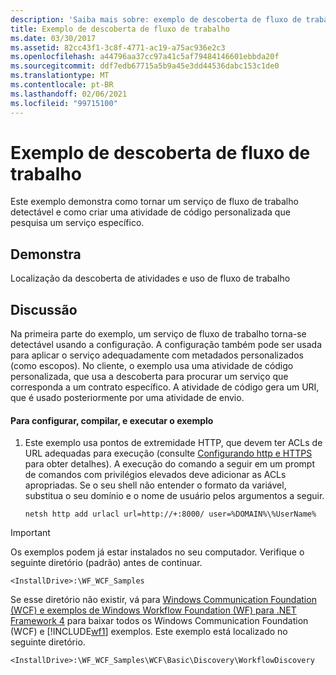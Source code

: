 ```yaml
---
description: 'Saiba mais sobre: exemplo de descoberta de fluxo de trabalho'
title: Exemplo de descoberta de fluxo de trabalho
ms.date: 03/30/2017
ms.assetid: 82cc43f1-3c8f-4771-ac19-a75ac936e2c3
ms.openlocfilehash: a44796aa37cc97a41c5af79484146601ebbda20f
ms.sourcegitcommit: ddf7edb67715a5b9a45e3dd44536dabc153c1de0
ms.translationtype: MT
ms.contentlocale: pt-BR
ms.lasthandoff: 02/06/2021
ms.locfileid: "99715100"
---
```

# <a name="workflow-discovery-sample"></a>Exemplo de descoberta de fluxo de trabalho

Este exemplo demonstra como tornar um serviço de fluxo de trabalho detectável e como criar uma atividade de código personalizada que pesquisa um serviço específico.  
  
## <a name="demonstrates"></a>Demonstra  

 Localização da descoberta de atividades e uso de fluxo de trabalho  
  
## <a name="discussion"></a>Discussão  

 Na primeira parte do exemplo, um serviço de fluxo de trabalho torna-se detectável usando a configuração. A configuração também pode ser usada para aplicar o serviço adequadamente com metadados personalizados (como escopos). No cliente, o exemplo usa uma atividade de código personalizada, que usa a descoberta para procurar um serviço que corresponda a um contrato específico. A atividade de código gera um URI, que é usado posteriormente por uma atividade de envio.  
  
#### <a name="to-set-up-build-and-run-the-sample"></a>Para configurar, compilar, e executar o exemplo  
  
1. Este exemplo usa pontos de extremidade HTTP, que devem ter ACLs de URL adequadas para execução (consulte [Configurando http e HTTPS](../feature-details/configuring-http-and-https.md) para obter detalhes). A execução do comando a seguir em um prompt de comandos com privilégios elevados deve adicionar as ACLs apropriadas. Se o seu shell não entender o formato da variável, substitua o seu domínio e o nome de usuário pelos argumentos a seguir.  
  
    `netsh http add urlacl url=http://+:8000/ user=%DOMAIN%\%UserName%`
  
> [!IMPORTANT]
> Os exemplos podem já estar instalados no seu computador. Verifique o seguinte diretório (padrão) antes de continuar.  
>
> `<InstallDrive>:\WF_WCF_Samples`  
>
> Se esse diretório não existir, vá para [Windows Communication Foundation (WCF) e exemplos de Windows Workflow Foundation (WF) para .NET Framework 4](https://www.microsoft.com/download/details.aspx?id=21459) para baixar todos os Windows Communication Foundation (WCF) e [!INCLUDE[wf1](../../../../includes/wf1-md.md)] exemplos. Este exemplo está localizado no seguinte diretório.  
>
> `<InstallDrive>:\WF_WCF_Samples\WCF\Basic\Discovery\WorkflowDiscovery`
